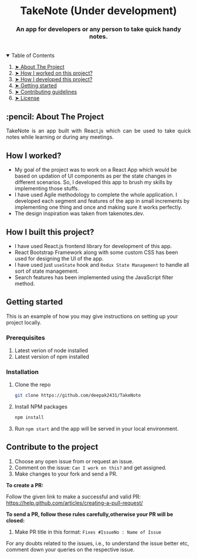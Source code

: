 <h1 align="center"> TakeNote (Under development) </h1>
<h3 align="center"> An app for developers or any person to take quick handy notes. </h3>  
</br>
<details open="open">
  <summary>Table of Contents</summary>
  <ol>
    <li><a href="#about-the-project"> ➤ About The Project</a></li>
    <li><a href="#how-I-worked"> ➤ How I worked on this project?</a></li>
    <li><a href="#how-I-develop">➤ How I developed this project?</a></li>
    <li><a href="#getting-started"> ➤ Getting started</a></li>
     <li><a href="#contribute"> ➤ Contributing guidelines</a></li>
     <li><a href="#license"> ➤ License</a></li>
  </ol>
</details>

<!-- ABOUT THE PROJECT -->
<h2 id="about-the-project"> :pencil: About The Project</h2>

<p align="justify"> 
  TakeNote is an app built with React.js which can be used to take quick notes while learning or during any meetings.
</p>

<!-- How I worked -->
<h2 id="how-I-worked">How I worked? </h2>
<ul>
  <li>My goal of the project was to work on a React App which would be based on updation of UI components as per the state changes in different scenarios. So, I developed this app to brush my skills by implementing those stuffs.</li>
  <li>I have used Agile methodology to complete the whole application. I developed each segment and features of the app in small increments by implementing one thing and once and making sure it works perfectly.</li>
  <li>The design inspiration was taken from takenotes.dev.</li>
</ul>

<!-- How I developed -->
<h2 id="how-I-develop">How I built this project? </h2>
<ul>
  <li>I have used React.js frontend library for development of this app.</li>
  <li>React Bootstrap Framework along with some custom CSS has been used for designing the UI of the app.</li>
  <li>I have used just <code>useState</code> hook and <code>Redux State Management</code> to handle all sort of state management.</li>
  <li>Search features has been implemented using the JavaScript filter method.</li>
</ul>

<!-- GETTING STARTED -->
<h2 id="getting-started">Getting started</h2>

This is an example of how you may give instructions on setting up your project locally.

### Prerequisites
1. Latest verion of node installed
2. Latest version of npm installed

### Installation

1. Clone the repo
   ```sh
   git clone https://github.com/deepak2431/TakeNote
   ```
2. Install NPM packages
   ```sh
   npm install
   ```
 
3. Run ```npm start``` and the app will be served in your local environment.

<h2 id="contribute">Contribute to the project</h2>

1. Choose any open issue from or request an issue.
2. Comment on the issue: `Can I work on this?` and get assigned.
3. Make changes to your fork and send a PR.

**To create a PR:**

Follow the given link to make a successful and valid PR: https://help.github.com/articles/creating-a-pull-request/

**To send a PR, follow these rules carefully,**otherwise your PR will be closed**:**

1. Make PR title in this format: `Fixes #IssueNo : Name of Issue`

For any doubts related to the issues, i.e., to understand the issue better etc, comment down your queries on the respective issue.




    
